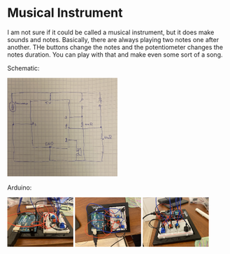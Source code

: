# Musical Instrument

I am not sure if it could be called a musical instrument, but it does make sounds and notes. Basically, there are always playing two notes one after another. THe buttons change the 
notes and the potentiometer changes the notes duration. You can play with that and make even some sort of a song. 

Schematic: 

<img src="schematic21.06.JPG" width = 50%>

Arduino:

<img src="pic1.JPG" width = 30%>
<img src="pic2.JPG" width = 30%>
<img src="pic3.JPG" width = 30%>
